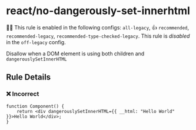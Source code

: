 # react/no-dangerously-set-innerhtml

💼🚫 This rule is enabled in the following configs: `all-legacy`, 👍 `recommended`, `recommended-legacy`, `recommended-type-checked-legacy`. This rule is _disabled_ in the `off-legacy` config.

<!-- end auto-generated rule header -->

Disallow when a DOM element is using both children and `dangerouslySetInnerHTML`

## Rule Details

### ❌ Incorrect

```tsx
function Component() {
    return <div dangerouslySetInnerHTML={{ __html: "Hello World" }}>Hello World</div>;
}
```
